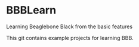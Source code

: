 # BBBLearn
Learning Beaglebone Black from the basic features

This git contains example projects for learning BBB.
